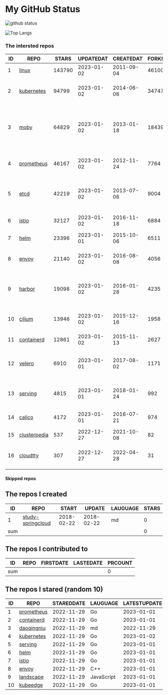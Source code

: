 # My GitHub Status

<img src="https://github-readme-stats-1.yihong0618.vercel.app/api?username=daoqingniu&show_icons=true&&&hide_title=true&count_private=true" alt="github status" />

![Top Langs](https://github-readme-stats-1.yihong0618.vercel.app/api/top-langs/?username=daoqingniu&layout=compact)

<!--START_SECTION:github_repos-->
### The intersted repos
| ID |                              REPO                               | STARS  | UPDATEDAT  | CREATEDAT  | FORKSCOUNT |                                              DESCRIPTIONS                                              |
|----|-----------------------------------------------------------------|--------|------------|------------|------------|--------------------------------------------------------------------------------------------------------|
|  1 | [linux](https://github.com/torvalds/linux)                      | 143790 | 2023-01-02 | 2011-09-04 |      46100 | Linux kernel source tree                                                                               |
|  2 | [kubernetes](https://github.com/kubernetes/kubernetes)          |  94799 | 2023-01-02 | 2014-06-06 |      34747 | Production-Grade Container Scheduling and Management                                                   |
|  3 | [moby](https://github.com/moby/moby)                            |  64829 | 2023-01-02 | 2013-01-18 |      18439 | Moby Project - a collaborative project for the container ecosystem to assemble container-based systems |
|  4 | [prometheus](https://github.com/prometheus/prometheus)          |  46167 | 2023-01-02 | 2012-11-24 |       7764 | The Prometheus monitoring system and time series database.                                             |
|  5 | [etcd](https://github.com/etcd-io/etcd)                         |  42219 | 2023-01-02 | 2013-07-06 |       9004 | Distributed reliable key-value store for the most critical data of a distributed system                |
|  6 | [istio](https://github.com/istio/istio)                         |  32127 | 2023-01-02 | 2016-11-18 |       6884 | Connect, secure, control, and observe services.                                                        |
|  7 | [helm](https://github.com/helm/helm)                            |  23396 | 2023-01-01 | 2015-10-06 |       6511 | The Kubernetes Package Manager                                                                         |
|  8 | [envoy](https://github.com/envoyproxy/envoy)                    |  21140 | 2023-01-02 | 2016-08-08 |       4056 | Cloud-native high-performance edge/middle/service proxy                                                |
|  9 | [harbor](https://github.com/goharbor/harbor)                    |  19098 | 2023-01-02 | 2016-01-28 |       4235 | An open source trusted cloud native registry project that stores, signs, and scans content.            |
| 10 | [cilium](https://github.com/cilium/cilium)                      |  13946 | 2023-01-02 | 2015-12-16 |       1958 | eBPF-based Networking, Security, and Observability                                                     |
| 11 | [containerd](https://github.com/containerd/containerd)          |  12861 | 2023-01-02 | 2015-11-13 |       2627 | An open and reliable container runtime                                                                 |
| 12 | [velero](https://github.com/vmware-tanzu/velero)                |   6910 | 2023-01-01 | 2017-08-02 |       1171 | Backup and migrate Kubernetes applications and their persistent volumes                                |
| 13 | [serving](https://github.com/knative/serving)                   |   4815 | 2023-01-01 | 2018-01-24 |        992 | Kubernetes-based, scale-to-zero, request-driven compute                                                |
| 14 | [calico](https://github.com/projectcalico/calico)               |   4172 | 2023-01-01 | 2016-07-21 |        974 | Cloud native networking and network security                                                           |
| 15 | [clusterpedia](https://github.com/clusterpedia-io/clusterpedia) |    537 | 2022-12-27 | 2021-10-08 |         82 | The Encyclopedia of Kubernetes clusters                                                                |
| 16 | [cloudtty](https://github.com/cloudtty/cloudtty)                |    307 | 2022-12-27 | 2022-04-28 |         31 | A Friendly Kubernetes CloudShell (Web Terminal) !                                                      |



#### Skipped repos
<!--END_SECTION:github_repos-->

<!--START_SECTION:my_github-->
## The repos I created
| ID  |                                 REPO                                 |   START    |   UPDATE   | LAUGUAGE | STARS |
|-----|----------------------------------------------------------------------|------------|------------|----------|-------|
|   1 | [study-springcloud](https://github.com/daoqingniu/study-springcloud) | 2018-02-22 | 2018-02-22 | md       |     0 |
| sum |                                                                      |            |            |          |     0 |

## The repos I contributed to
| ID  | REPO | FIRSTDATE | LASTEDATE | PRCOUNT |
|-----|------|-----------|-----------|---------|
| sum |      |           |           |       0 |

## The repos I stared (random 10)
| ID |                          REPO                          | STAREDDATE |  LAUGUAGE  | LATESTUPDATE |
|----|--------------------------------------------------------|------------|------------|--------------|
|  1 | [prometheus](https://github.com/prometheus/prometheus) | 2022-11-29 | Go         | 2023-01-01   |
|  2 | [containerd](https://github.com/containerd/containerd) | 2022-11-29 | Go         | 2023-01-01   |
|  3 | [daoqingniu](https://github.com/daoqingniu/daoqingniu) | 2022-11-29 | md         | 2022-11-29   |
|  4 | [kubernetes](https://github.com/kubernetes/kubernetes) | 2022-11-29 | Go         | 2023-01-02   |
|  5 | [serving](https://github.com/knative/serving)          | 2022-11-29 | Go         | 2023-01-01   |
|  6 | [helm](https://github.com/helm/helm)                   | 2022-11-29 | Go         | 2023-01-01   |
|  7 | [istio](https://github.com/istio/istio)                | 2022-11-29 | Go         | 2023-01-01   |
|  8 | [envoy](https://github.com/envoyproxy/envoy)           | 2022-11-29 | C++        | 2023-01-01   |
|  9 | [landscape](https://github.com/cncf/landscape)         | 2022-11-29 | JavaScript | 2023-01-01   |
| 10 | [kubeedge](https://github.com/kubeedge/kubeedge)       | 2022-11-29 | Go         | 2023-01-01   |

<!--END_SECTION:my_github-->
